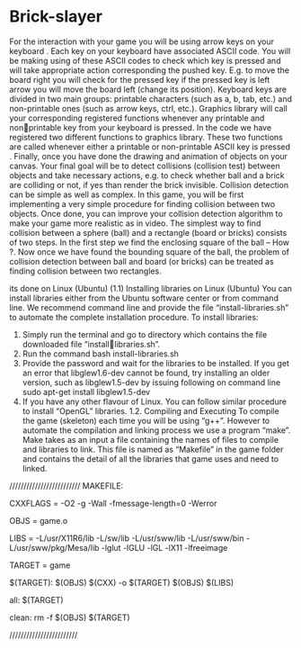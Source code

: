# Brick-slayer
For the interaction with your game you will be using arrow keys on your keyboard . Each key on your keyboard have associated ASCII code. You will be making using 
of these ASCII codes to check which key is pressed and will take appropriate action corresponding the 
pushed key. E.g. to move the board right you will check for the pressed key if the pressed key is left 
arrow you will move the board left (change its position). Keyboard keys are divided in two main groups: 
printable characters (such as a, b, tab, etc.) and non-printable ones (such as arrow keys, ctrl, etc.). 
Graphics library will call your corresponding registered functions whenever any printable and nonprintable key from your keyboard is pressed. In the  code we have registered two different 
functions to graphics library. These two functions are called whenever either a printable or 
non-printable ASCII key is pressed .
Finally, once you have done the drawing and animation of objects on your canvas. Your final goal will be 
to detect collisions (collision test) between objects and take necessary actions, e.g. to check whether 
ball and a brick are colliding or not, if yes than render the brick invisible. Collision detection can be 
simple as well as complex. In this game, you will be first implementing a very simple procedure for 
finding collision between two objects. Once done, you can improve your collision detection algorithm to 
make your game more realistic as in video. The simplest way to find collision between a sphere (ball) 
and a rectangle (board or bricks) consists of two steps. In the first step we find the enclosing square of 
the ball – How ?. Now once we have found the bounding square of the ball, the problem of collision 
detection between ball and board (or bricks) can be treated as finding collision between two rectangles.





its done on Linux (Ubuntu)
(1.1) Installing libraries on Linux (Ubuntu)
You can install libraries either from the Ubuntu software center or from command line. We recommend 
command line and provide the file “install-libraries.sh” to automate the complete installation 
procedure. To install libraries: 
1. Simply run the terminal and go to directory which contains the file downloaded file “installlibraries.sh”. 
2. Run the command
bash install-libraries.sh 
3. Provide the password and wait for the libraries to be installed. If you get an error that libglew1.6-dev 
cannot be found, try installing an older version, such as libglew1.5-dev by issuing following on command 
line 
sudo apt-get install libglew1.5-dev 
4. If you have any other flavour of Linux. You can follow similar procedure to install “OpenGL” libraries.
1.2. Compiling and Executing 
To compile the game (skeleton) each time you will be using “g++”. However to automate the 
compilation and linking process we use a program “make”. Make takes as an input a file containing the 
names of files to compile and libraries to link. This file is named as “Makefile” in the game folder and 
contains the detail of all the libraries that game uses and need to linked.

/////////////////////////
MAKEFILE:

CXXFLAGS =	-O2 -g -Wall -fmessage-length=0 -Werror

OBJS =		game.o

LIBS = -L/usr/X11R6/lib -L/sw/lib -L/usr/sww/lib -L/usr/sww/bin -L/usr/sww/pkg/Mesa/lib -lglut -lGLU -lGL -lX11 -lfreeimage



TARGET =	game


$(TARGET):	$(OBJS)
	$(CXX) -o $(TARGET) $(OBJS) $(LIBS)

all:	$(TARGET)

clean:
	rm -f $(OBJS) $(TARGET)

////////////////////////
